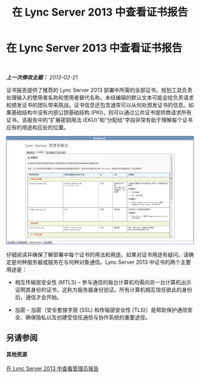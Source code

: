 ﻿---
title: 在 Lync Server 2013 中查看证书报告
TOCTitle: 在 Lync Server 2013 中查看证书报告
ms:assetid: 549cfc9b-3cc5-4483-a93c-fc0738c7f622
ms:mtpsurl: https://technet.microsoft.com/zh-cn/library/Gg558651(v=OCS.15)
ms:contentKeyID: 52061025
ms.date: 05/19/2016
mtps_version: v=OCS.15
ms.translationtype: HT
---

# 在 Lync Server 2013 中查看证书报告

 

_**上一次修改主题：** 2013-02-21_

证书报告提供了推荐的 Lync Server 2013 部署中所需的全部证书。规划工具负责处理输入的使用者名称和使用者替代名称。未经编辑的默认文本可能会给负责请求和颁发证书的团队带来挑战。证书信息还包含通常可以从何处颁发证书的信息。如果基础结构中没有内部公钥基础结构 (PKI)，则可以通过公共证书提供商请求所有证书。该报告中的“扩展密钥用法 (EKU)”和“分配给”字段非常有助于理解每个证书应有的用途和应处的位置。

![证书管理报告](images/Gg558651.63a29335-d9e4-41ae-97ec-3c9d9fd30d8a(OCS.15).jpg "证书管理报告")

仔细阅读并确保了解部署中每个证书的用法和用途。如果对证书用途有疑问，请确定是何种服务器或服务在与何种对象通信。Lync Server 2013 中证书的两个主要用途是：

  - 相互传输层安全性 (MTLS) – 参与通信的每台计算机均需向另一台计算机出示证明其身份的证书，这称为服务器身份验证。所有计算机相互信任彼此的身份后，通信才会开始。

  - 加密 – 加密（安全套接字层 (SSL) 和传输层安全性 (TLS)）是帮助保护通信安全、确保隐私以及创建受信任通信与协作系统的重要途径。

## 另请参阅

#### 其他资源

[在 Lync Server 2013 中查看管理员报告](lync-server-2013-reviewing-the-administrator-reports.md)


